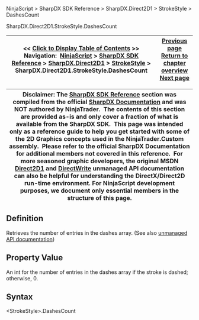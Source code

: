 ﻿
NinjaScript \> SharpDX SDK Reference \> SharpDX.Direct2D1 \> StrokeStyle \> DashesCount

SharpDX.Direct2D1\.StrokeStyle.DashesCount

| \<\< [Click to Display Table of Contents](sharpdx_direct2d1_strokestyle_dashescount.md) \>\> **Navigation:**     [NinjaScript](ninjascript-1.md) \> [SharpDX SDK Reference](sharpdx_sdk_reference-1.md) \> [SharpDX.Direct2D1](sharpdx_direct2d1-1.md) \> [StrokeStyle](sharpdx_direct2d1_strokestyle-1.md) \> SharpDX.Direct2D1\.StrokeStyle.DashesCount | [Previous page](sharpdx_direct2d1_strokestyle_dashcap-1.md) [Return to chapter overview](sharpdx_direct2d1_strokestyle-1.md) [Next page](sharpdx_direct2d1_strokestyle_dashoffset-1.md) |
| --- | --- |

| Disclaimer: The [SharpDX SDK Reference](sharpdx_sdk_reference-1.md) section was compiled from the official [SharpDX Documentation](http://sharpdx.org/) and was NOT authored by NinjaTrader.  The contents of this section are provided as\-is and only cover a fraction of what is available from the SharpDX SDK.  This page was intended only as a reference guide to help you get started with some of the 2D Graphics concepts used in the NinjaTrader.Custom assembly.  Please refer to the official SharpDX Documentation for additional members not covered in this reference.  For more seasoned graphic developers, the original MSDN [Direct2D1](https://msdn.microsoft.com/en-us/library/windows/desktop/dd370990.aspx) and [DirectWrite](https://msdn.microsoft.com/en-us/library/windows/desktop/dd368038.aspx) unmanaged API documentation can also be helpful for understanding the DirectX/Direct2D run\-time environment. For NinjaScript development purposes, we document only essential members in the structure of this page. |
| --- |

## Definition
Retrieves the number of entries in the dashes array. 
(See also [unmanaged API documentation](https://msdn.microsoft.com/en-us/library/dd372232.aspx))
 
## Property Value
An int for the number of entries in the dashes array if the stroke is dashed; otherwise, 0\.
 
## Syntax
\<StrokeStyle\>.DashesCount
